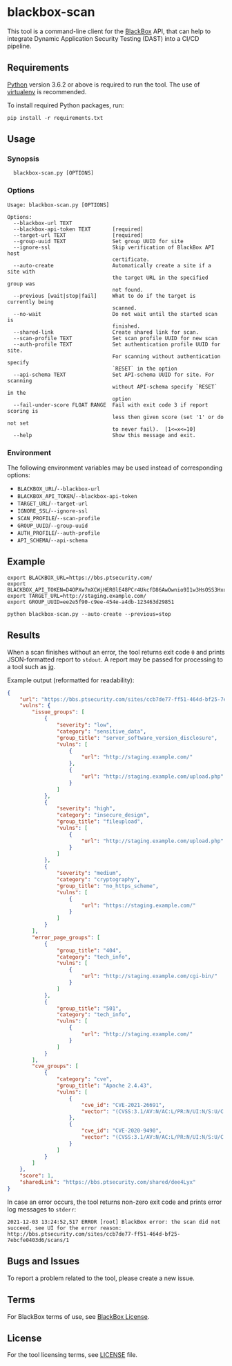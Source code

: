 # blackbox-scan

This tool is a command-line client for the [BlackBox](https://bbs.ptsecurity.com/) API, that can help to integrate Dynamic Application Security Testing (DAST) into a CI/CD pipeline.

## Requirements

[Python](https://www.python.org/) version 3.6.2 or above is required to run the tool. The use of [virtualenv](https://docs.python.org/3/library/venv.html) is recommended.

To install required Python packages, run:

```shell
pip install -r requirements.txt
```

## Usage

### Synopsis

```
  blackbox-scan.py [OPTIONS]
```

### Options

```
Usage: blackbox-scan.py [OPTIONS]

Options:
  --blackbox-url TEXT
  --blackbox-api-token TEXT       [required]
  --target-url TEXT               [required]
  --group-uuid TEXT               Set group UUID for site
  --ignore-ssl                    Skip verification of BlackBox API host     
                                  certificate.
  --auto-create                   Automatically create a site if a site with 
                                  the target URL in the specified group was  
                                  not found.
  --previous [wait|stop|fail]     What to do if the target is currently being
                                  scanned.
  --no-wait                       Do not wait until the started scan is      
                                  finished.
  --shared-link                   Create shared link for scan.
  --scan-profile TEXT             Set scan profile UUID for new scan
  --auth-profile TEXT             Set authentication profile UUID for site.
                                  For scanning without authentication specify
                                  `RESET` in the option
  --api-schema TEXT               Set API-schema UUID for site. For scanning
                                  without API-schema specify `RESET` in the
                                  option
  --fail-under-score FLOAT RANGE  Fail with exit code 3 if report scoring is
                                  less then given score (set '1' or do not set
                                  to never fail).  [1<=x<=10]
  --help                          Show this message and exit.
```

### Environment

The following environment variables may be used instead of corresponding options:

- `BLACKBOX_URL`/`--blackbox-url`
- `BLACKBOX_API_TOKEN`/`--blackbox-api-token`
- `TARGET_URL`/`--target-url`
- `IGNORE_SSL`/`--ignore-ssl`
- `SCAN_PROFILE`/`--scan-profile`
- `GROUP_UUID`/`--group-uuid`
- `AUTH_PROFILE`/`--auth-profile`
- `API_SCHEMA`/`--api-schema`

## Example

```shell
export BLACKBOX_URL=https://bbs.ptsecurity.com/
export BLACKBOX_API_TOKEN=D4OPXw7mXCWjHER0lE48PCr4UkcfD86AwOwnio9I1w3HsOSS3Hxo9xi82hoWOB5deVYMk3kedgh0f9yq
export TARGET_URL=http://staging.example.com/
export GROUP_UUID=ee2e5f90-c9ee-454e-a4db-123463d29851

python blackbox-scan.py --auto-create --previous=stop
```

## Results

When a scan finishes without an error, the tool returns exit code `0` and prints JSON-formatted report to `stdout`. A report may be passed for processing to a tool such as [jq](https://stedolan.github.io/jq/).

Example output (reformatted for readability):

```json
{
    "url": "https://bbs.ptsecurity.com/sites/ccb7de77-ff51-464d-bf25-7ebcfe0403d6/scans/1",
    "vulns": {
        "issue_groups": [
            {
                "severity": "low",
                "category": "sensitive_data",
                "group_title": "server_software_version_disclosure",
                "vulns": [
                    {
                        "url": "http://staging.example.com/"
                    },
                    {
                        "url": "http://staging.example.com/upload.php"
                    }
                ]
            },
            {
                "severity": "high",
                "category": "insecure_design",
                "group_title": "fileupload",
                "vulns": [
                    {
                        "url": "http://staging.example.com/upload.php"
                    }
                ]
            },
            {
                "severity": "medium",
                "category": "cryptography",
                "group_title": "no_https_scheme",
                "vulns": [
                    {
                        "url": "https://staging.example.com/"
                    }
                ]
            }
        ],
        "error_page_groups": [
            {
                "group_title": "404",
                "category": "tech_info",
                "vulns": [
                    {
                        "url": "http://staging.example.com/cgi-bin/"
                    }
                ]
            },
            {
                "group_title": "501",
                "category": "tech_info",
                "vulns": [
                    {
                        "url": "http://staging.example.com/"
                    }
                ]
            }
        ],
        "cve_groups": [
            {
                "category": "cve",
                "group_title": "Apache 2.4.43",
                "vulns": [
                    {
                        "cve_id": "CVE-2021-26691",
                        "vector": "(CVSS:3.1/AV:N/AC:L/PR:N/UI:N/S:U/C:H/I:H/A:H)"
                    },
                    {
                        "cve_id": "CVE-2020-9490",
                        "vector": "(CVSS:3.1/AV:N/AC:L/PR:N/UI:N/S:U/C:N/I:N/A:H)"
                    }
                ]
            }
        ]
    },
    "score": 1,
    "sharedLink": "https://bbs.ptsecurity.com/shared/dee4Lyx"
}
```

In case an error occurs, the tool returns non-zero exit code and prints error log messages to `stderr`:

```
2021-12-03 13:24:52,517 ERROR [root] BlackBox error: the scan did not succeed, see UI for the error reason: http://bbs.ptsecurity.com/sites/ccb7de77-ff51-464d-bf25-7ebcfe0403d6/scans/1
```

## Bugs and Issues

To report a problem related to the tool, please create a new issue.

## Terms

For BlackBox terms of use, see [BlackBox License](https://bbs.ptsecurity.com/license).

## License

For the tool licensing terms, see [LICENSE](LICENSE) file.
